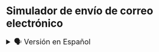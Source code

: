 # Simulador de envío de correo electrónico

<details>

<summary style="font-size: 20px">🗣️ Versión en Español</summary>


![diegudeveloper github io_Email_Simulator_](https://github.com/diegudeveloper/Email_Simulator/assets/62949966/d2648dbf-bd4c-4810-995a-307994496889)

Este proyecto es un simulador de envío de correo electrónico a través de un formulario. Proporciona validaciones en cada campo de entrada y utiliza un spinner externo.

<br><br>

<h2 style="color: orange;">Características</h2>

- Envío de correo electrónico a través de un formulario.
- Validación de campos de entrada.
- Uso de un spinner externo para mostrar el progreso.
- Restablecimiento del formulario después de enviar el correo.
- Mensaje de éxito cuando se envía el correo.
<br><br>

<h2 style="color: orange;">Tecnologías utilizadas</h2>

- HTML
- CSS (tailwindcss)
- JavaScript
<br><br>

<h2 style="color: orange;">Cómo utilizar</h2>

1. Clona este repositorio en tu máquina local.
2. Abre el archivo `index.html` en tu navegador web.
3. Completa los campos del formulario con una dirección de correo válida, asunto y mensaje.
4. Haz clic en el botón "Enviar" para enviar el correo electrónico.
5. Observa el spinner mientras se envía el correo.
6. Después de enviar el correo, el formulario se restablecerá y se mostrará un mensaje de éxito.

<br>

<h2 style="color: orange;">Personalización</h2>

Si deseas personalizar el proyecto, puedes seguir estos pasos:

1. Abre el archivo `index.html` en un editor de código.
2. Modifica el diseño o el contenido del formulario según tus necesidades.
3. Puedes cambiar los estilos utilizando las clases de tailwindcss o agregar tus propias clases de CSS.

<br>
<h2 style="color: orange;">Contribución</h2>

Si deseas contribuir a este proyecto, puedes seguir estos pasos:

1. Haz un fork de este repositorio.
2. Crea una nueva rama en tu repositorio local: `git checkout -b nombre-de-la-rama`.
3. Realiza tus modificaciones y mejoras.
4. Confirma tus cambios: `git commit -m "Descripción de los cambios"`.
5. Empuja los cambios a tu repositorio: `git push origin nombre-de-la-rama`.
6. Abre un pull request en este repositorio.
<br><br>


<h2 style="color: orange;">Imagenes</h2>

<details>
    <summary>🖥 Imagen Modo Pc</summary>

![diegudeveloper github io_Email_Simulator_](https://github.com/diegudeveloper/Email_Simulator/assets/62949966/d2648dbf-bd4c-4810-995a-307994496889)

</details>

<details>
    <summary>🖥 Imagen Modo Movil</summary>

![diegudeveloper github io_Email_Simulator_ (1)](https://github.com/diegudeveloper/Email_Simulator/assets/62949966/17c2361a-1b7d-412e-94be-338fd8fa0de7)

</details>

</details>

